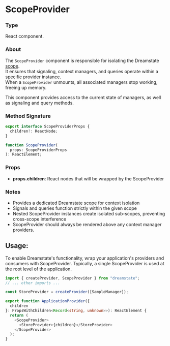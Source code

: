 # ScopeProvider

### Type

React component.

### About

The `ScopeProvider` component is responsible for isolating the Dreamstate [scope](./scope.md).  
It ensures that signaling, context managers, and queries operate within a specific provider instance.  
When a `ScopeProvider` unmounts, all associated managers stop working, freeing up memory.

This component provides access to the current state of managers, as well as signaling and query methods.

### Method Signature

```typescript
export interface ScopeProviderProps {
  children?: ReactNode;
}

function ScopeProvider(
  props: ScopeProviderProps
): ReactElement;
```

### Props

- **props.children**: React nodes that will be wrapped by the ScopeProvider

### Notes

- Provides a dedicated Dreamstate scope for context isolation
- Signals and queries function strictly within the given scope
- Nested ScopeProvider instances create isolated sub-scopes, preventing cross-scope interference
- ScopeProvider should always be rendered above any context manager providers.

## Usage:

To enable Dreamstate's functionality, wrap your application's providers and consumers with ScopeProvider.
Typically, a single ScopeProvider is used at the root level of the application.

```typescript
import { createProvider, ScopeProvider } from "dreamstate";
// ... other imports ...

const StoreProvider = createProvider([SampleManager]);

export function ApplicationProvider({
  children
}: PropsWithChildren<Record<string, unknown>>): ReactElement {
  return (
    <ScopeProvider>
      <StoreProvider>{children}</StoreProvider>
    </ScopeProvider>
  );
}
```
